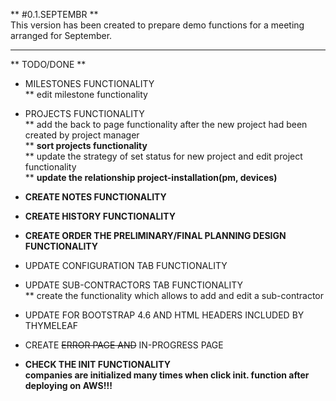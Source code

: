 ** #0.1.SEPTEMBR **  
This version has been created to prepare demo functions for a meeting arranged for September.

---

** TODO/DONE **

* MILESTONES FUNCTIONALITY  
 ** edit milestone functionality
 
* PROJECTS FUNCTIONALITY  
 ** add the back to page functionality after the new project had been created by project manager  
 ** **sort projects functionality**     
 ** update the strategy of set status for new project and edit project functionality  
 ** **update the relationship project-installation(pm, devices)**

* **CREATE NOTES FUNCTIONALITY**    

* **CREATE HISTORY FUNCTIONALITY**    

* **CREATE ORDER THE PRELIMINARY/FINAL PLANNING DESIGN FUNCTIONALITY**        

* UPDATE CONFIGURATION TAB FUNCTIONALITY  

* UPDATE SUB-CONTRACTORS TAB FUNCTIONALITY  
 ** create the functionality which allows to add and edit a sub-contractor
 
* UPDATE FOR BOOTSTRAP 4.6 AND HTML HEADERS INCLUDED BY THYMELEAF

* CREATE ~~ERROR PAGE AND~~ IN-PROGRESS PAGE  

* **CHECK THE INIT FUNCTIONALITY**  
 **companies are initialized many times when click init. function after deploying on AWS!!!**



